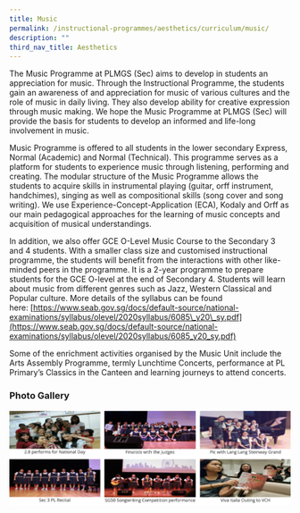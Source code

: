 ```yaml
---
title: Music
permalink: /instructional-programmes/aesthetics/curriculum/music/
description: ""
third_nav_title: Aesthetics
---
```

The Music Programme at PLMGS (Sec) aims to develop in students an appreciation for music. Through the Instructional Programme, the students gain an awareness of and appreciation for music of various cultures and the role of music in daily living. They also develop ability for creative expression through music making. We hope the Music Programme at PLMGS (Sec) will provide the basis for students to develop an informed and life-long involvement in music.

  

Music Programme is offered to all students in the lower secondary Express, Normal (Academic) and Normal (Technical). This programme serves as a platform for students to experience music through listening, performing and creating. The modular structure of the Music Programme allows the students to acquire skills in instrumental playing (guitar, orff instrument, handchimes), singing as well as compositional skills (song cover and song writing). We use Experience-Concept-Application (ECA), Kodaly and Orff as our main pedagogical approaches for the learning of music concepts and acquisition of musical understandings.  

  

In addition, we also offer GCE O-Level Music Course to the Secondary 3 and 4 students. With a smaller class size and customised instructional programme, the students will benefit from the interactions with other like-minded peers in the programme. It is a 2-year programme to prepare students for the GCE O-level at the end of Secondary 4. Students will learn about music from different genres such as Jazz, Western Classical and Popular culture. More details of the syllabus can be found here: [https://www.seab.gov.sg/docs/default-source/national-examinations/syllabus/olevel/2020syllabus/6085\_y20\_sy.pdf](https://www.seab.gov.sg/docs/default-source/national-examinations/syllabus/olevel/2020syllabus/6085_y20_sy.pdf)  

  

Some of the enrichment activities organised by the Music Unit include the Arts Assembly Programme, termly Lunchtime Concerts, performance at PL Primary’s Classics in the Canteen and learning journeys to attend concerts.

### Photo Gallery

![](/images/music%201.png)